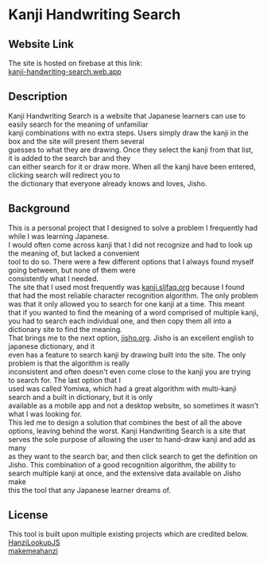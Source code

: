 # Kanji Handwriting Search

## Website Link

The site is hosted on firebase at this link:  
[kanji-handwriting-search.web.app](kanji-handwriting-search.web.app)

## Description

Kanji Handwriting Search is a website that Japanese learners can use to easily search for the meaning of unfamiliar  
kanji combinations with no extra steps. Users simply draw the kanji in the box and the site will present them several  
guesses to what they are drawing. Once they select the kanji from that list, it is added to the search bar and they  
can either search for it or draw more. When all the kanji have been entered, clicking search will redirect you to  
the dictionary that everyone already knows and loves, Jisho.

## Background

This is a personal project that I designed to solve a problem I frequently had while I was learning Japanese.  
I would often come across kanji that I did not recognize and had to look up the meaning of, but lacked a convenient  
tool to do so. There were a few different options that I always found myself going between, but none of them were  
consistently what I needed.  
The site that I used most frequently was [kanji.sljfaq.org](https://kanji.sljfaq.org/) because I found that had the most reliable
character recognition algorithm. The only problem was that it only allowed you to search for one kanji at a time.
This meant that if you wanted to find the meaning of a word comprised of multiple kanji, you had to search each
individual one, and then copy them all into a dictionary site to find the meaning.  
That brings me to the next option, [jisho.org](https://jisho.org/). Jisho is an excellent english to japanese dictionary, and it  
even has a feature to search kanji by drawing built into the site. The only problem is that the algorithm is really  
inconsistent and often doesn't even come close to the kanji you are trying to search for. The last option that I  
used was called Yomiwa, which had a great algorithm with multi-kanji search and a built in dictionary, but it is only  
available as a mobile app and not a desktop website, so sometimes it wasn't what I was looking for.  
This led me to design a solution that combines the best of all the above options, leaving behind the worst. Kanji
Handwriting Search is a site that serves the sole purpose of allowing the user to hand-draw kanji and add as many  
as they want to the search bar, and then click search to get the definition on Jisho. This combination of a good
recognition algorithm, the ability to search multiple kanji at once, and the extensive data available on Jisho make  
this the tool that any Japanese learner dreams of.

## License

This tool is built upon multiple existing projects which are credited below.  
[HanziLookupJS](https://github.com/gugray/HanziLookupJS)  
[makemeahanzi](https://github.com/skishore/makemeahanzi)

